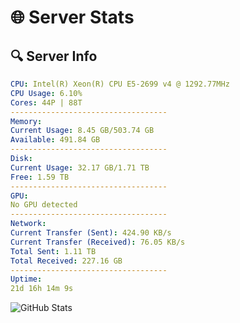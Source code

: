 # 🌐 Server Stats
## 🔍 Server Info
```yaml
CPU: Intel(R) Xeon(R) CPU E5-2699 v4 @ 1292.77MHz
CPU Usage: 6.10%
Cores: 44P | 88T
-----------------------------------
Memory:
Current Usage: 8.45 GB/503.74 GB
Available: 491.84 GB
-----------------------------------
Disk:
Current Usage: 32.17 GB/1.71 TB
Free: 1.59 TB
-----------------------------------
GPU:
No GPU detected
-----------------------------------
Network:
Current Transfer (Sent): 424.90 KB/s
Current Transfer (Received): 76.05 KB/s
Total Sent: 1.11 TB
Total Received: 227.16 GB
-----------------------------------
Uptime:
21d 16h 14m 9s
```
![GitHub Stats](https://img.shields.io/badge/Updated-2025-05-11_09:22:57-blue)